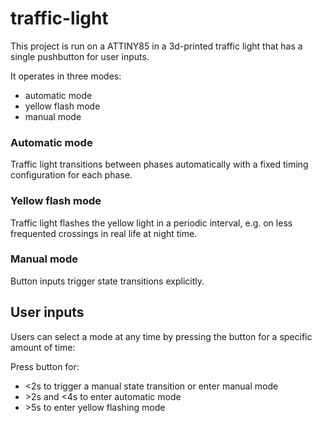 # traffic-light

This project is run on a ATTINY85 in a 3d-printed traffic light that has a single pushbutton for user inputs.

It operates in three modes:

- automatic mode
- yellow flash mode
- manual mode

### Automatic mode

Traffic light transitions between phases automatically with a fixed timing configuration for each phase.

### Yellow flash mode

Traffic light flashes the yellow light in a periodic interval, e.g. on less frequented crossings in real life at night time.

### Manual mode

Button inputs trigger state transitions explicitly.

## User inputs

Users can select a mode at any time by pressing the button for a specific amount of time:

Press button for:

- <2s to trigger a manual state transition or enter manual mode
- \>2s and <4s to enter automatic mode
- \>5s to enter yellow flashing mode
